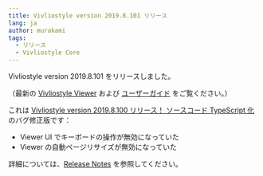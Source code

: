 ```yaml
---
title: Vivliostyle version 2019.8.101 リリース
lang: ja
author: murakami
tags:
  - リリース
  - Vivliostyle Core
---
```


Vivliostyle version 2019.8.101 をリリースしました。

（最新の [Vivliostyle Viewer](https://vivliostyle.org/viewer/) および [ユーザーガイド](https://vivliostyle.org/ja/docs/) をご覧ください。）

これは [Vivliostyle version 2019.8.100 リリース！ ソースコード TypeScript 化](https://vivliostyle.org/ja/blog/2019/08/16/vivliostyle-2019.8.100-released/) のバグ修正版です：

- Viewer UI でキーボードの操作が無効になっていた
- Viewer の自動ページリサイズが無効になっていた

詳細については、[Release Notes](https://github.com/vivliostyle/vivliostyle.js/releases) を参照してください。
